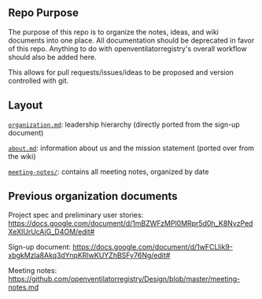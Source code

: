## Repo Purpose
The purpose of this repo is to organize the notes, ideas, and wiki documents into one place. All documentation should be deprecated in favor of this repo. Anything to do with openventilatorregistry's overall workflow should also be added here.

This allows for pull requests/issues/ideas to be proposed and version controlled with git.

## Layout
[`organization.md`](organization.md): leadership hierarchy (directly ported from the sign-up document)

[`about.md`](about.md): information about us and the mission statement (ported over from the wiki)

[`meeting-notes/`](meeting-notes/): contains all meeting notes, organized by date

## Previous organization documents
Project spec and preliminary user stories:
https://docs.google.com/document/d/1mBZWFzMPl0MRpr5d0h_K8NvzPedXeXIUrUcAiG_D4OM/edit#

Sign-up document:
https://docs.google.com/document/d/1wFCLlik9-xbgkMzla8Akq3dYnpKRIwKUYZhBSFy76Ng/edit#

Meeting notes:
https://github.com/openventilatorregistry/Design/blob/master/meeting-notes.md
